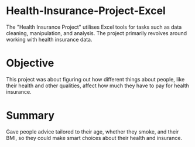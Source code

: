# Health-Insurance-Project-Excel
The "Health Insurance Project" utilises Excel tools for tasks such as data cleaning, manipulation, and analysis. The project primarily revolves around working with health insurance data.
# Objective
This project was about figuring out how different things about people, like their health and other qualities, affect how much they have to pay for health insurance.
# Summary
Gave people advice tailored to their age, whether they smoke, and their BMI, so they could make smart choices about their health and insurance.
